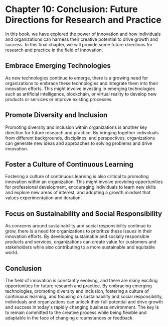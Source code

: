Chapter 10: Conclusion: Future Directions for Research and Practice
===================================================================

In this book, we have explored the power of innovation and how individuals and organizations can harness their creative potential to drive growth and success. In this final chapter, we will provide some future directions for research and practice in the field of innovation.

Embrace Emerging Technologies
-----------------------------

As new technologies continue to emerge, there is a growing need for organizations to embrace these technologies and integrate them into their innovation efforts. This might involve investing in emerging technologies such as artificial intelligence, blockchain, or virtual reality to develop new products or services or improve existing processes.

Promote Diversity and Inclusion
-------------------------------

Promoting diversity and inclusion within organizations is another key direction for future research and practice. By bringing together individuals from different backgrounds, disciplines, and perspectives, organizations can generate new ideas and approaches to solving problems and drive innovation.

Foster a Culture of Continuous Learning
---------------------------------------

Fostering a culture of continuous learning is also critical to promoting innovation within an organization. This might involve providing opportunities for professional development, encouraging individuals to learn new skills and explore new areas of interest, and adopting a growth mindset that values experimentation and iteration.

Focus on Sustainability and Social Responsibility
-------------------------------------------------

As concerns around sustainability and social responsibility continue to grow, there is a need for organizations to prioritize these issues in their innovation efforts. By developing sustainable and socially responsible products and services, organizations can create value for customers and stakeholders while also contributing to a more sustainable and equitable world.

Conclusion
----------

The field of innovation is constantly evolving, and there are many exciting opportunities for future research and practice. By embracing emerging technologies, promoting diversity and inclusion, fostering a culture of continuous learning, and focusing on sustainability and social responsibility, individuals and organizations can unlock their full potential and drive growth and success in today's rapidly changing business environment. The key is to remain committed to the creative process while being flexible and adaptable in the face of changing circumstances or feedback.

